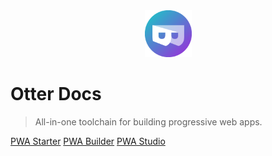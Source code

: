<div align=center>
  <img width="75" src="assets/icons/pwa-builder.png">
</div>

# Otter Docs

> All-in-one toolchain for building progressive web apps.

[PWA Starter](/starter/README.md)
[PWA Builder](/builder/README.md)
[PWA Studio](/studio/quick-start.md)
